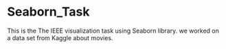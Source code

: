 # Seaborn_Task
This is the The IEEE visualization task using Seaborn library.
we worked on a data set from Kaggle about movies.

